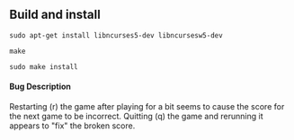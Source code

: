 ## Build and install

`sudo apt-get install libncurses5-dev libncursesw5-dev`

`make`

`sudo make install`

#### Bug Description
Restarting (r) the game after playing for a bit seems to cause the score for the next game to be incorrect. Quitting (q) the game and rerunning it appears to "fix" the broken score.

